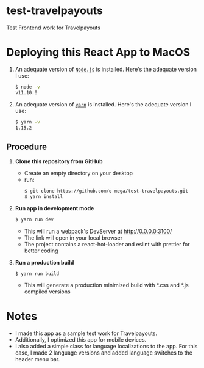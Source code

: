 # test-travelpayouts
Test Frontend work for Travelpayouts


# Deploying this React App to MacOS

1. An adequate version of [`Node.js`](https://nodejs.org/) is installed. Here's the adequate version I use:

    ```sh
    $ node -v
    v11.10.0
    ```

2. An adequate version of [`yarn`](https://yarnpkg.com/lang/en/) is installed. Here's the adequate version I use:

    ```sh
    $ yarn -v
    1.15.2
    ```

## Procedure

1. **Clone this repository from GitHub**

    * Create an empty directory on your desktop
    * run:
      ```sh
      $ git clone https://github.com/o-mega/test-travelpayouts.git
      $ yarn install
      ```

2. **Run app in development mode**

    ```sh
    $ yarn run dev
    ```

    * This will run a webpack's DevServer at http://0.0.0.0:3100/
    * The link will open in your local browser
    * The project contains a react-hot-loader and eslint with prettier for better coding

3. **Run a production build**

    ```
    $ yarn run build
    ```

    * This will generate a production minimized build with *.css and *.js compiled versions

# Notes

* I made this app as a sample test work for Travelpayouts.
* Additionally, I optimized this app for mobile devices.
* I also added a simple class for language localizations to the app. For this case, I made 2 language versions and added language switches to the header menu bar.
